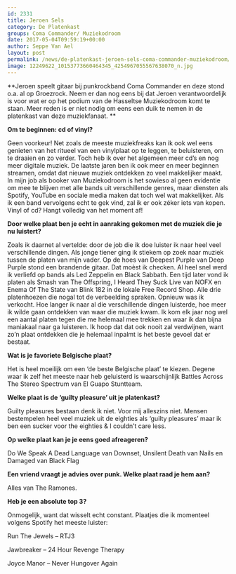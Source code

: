 ```yaml
---
id: 2331
title: Jeroen Sels 
category: De Platenkast
groups: Coma Commander/ Muziekodroom
date: 2017-05-04T09:59:19+00:00
author: Seppe Van Ael
layout: post
permalink: /news/de-platenkast-jeroen-sels-coma-commander-muziekodroom/
image: 12249622_10153773660464345_4254967055567638070_n.jpg
---
```

**Jeroen speelt gitaar bij punkrockband Coma Commander en deze stond o.a. al op Groezrock. Neem er dan nog eens bij dat Jeroen verantwoordelijk is voor wat er op het podium van de Hasseltse Muziekodroom komt te staan. Meer reden is er niet nodig om eens een duik te nemen in de platenkast van deze muziekfanaat. **

**Om te beginnen: cd of vinyl?**

Geen voorkeur! Net zoals de meeste muziekfreaks kan ik ook wel eens genieten van het ritueel van een vinylplaat op te leggen, te beluisteren, om te draaien en zo verder. Toch heb ik over het algemeen meer cd’s en nog meer digitale muziek. De laatste jaren ben ik ook meer en meer beginnen streamen, omdat dat nieuwe muziek ontdekken zo veel makkelijker maakt. In mijn job als booker van Muziekodroom is het sowieso al geen evidentie om mee te blijven met alle bands uit verschillende genres, maar diensten als Spotify, YouTube en sociale media maken dat toch wel wat makkelijker. Als ik een band vervolgens echt te gek vind, zal ik er ook zéker iets van kopen. Vinyl of cd? Hangt volledig van het moment af!

**Door welke plaat ben je echt in aanraking gekomen met de muziek die je nu luistert?**

Zoals ik daarnet al vertelde: door de job die ik doe luister ik naar heel veel verschillende dingen. Als jonge tiener ging ik stiekem op zoek naar muziek tussen de platen van mijn vader. Op de hoes van Deepest Purple van Deep Purple stond een brandende gitaar. Dat moèst ik checken. Al heel snel werd ik verliefd op bands als Led Zeppelin en Black Sabbath. Een tijd later vond ik platen als Smash van The Offspring, I Heard They Suck Live van NOFX en Enema Of The State van Blink 182 in de lokale Free Record Shop. Alle drie platenhoezen die nogal tot de verbeelding spraken. Opnieuw was ik verkocht. Hoe langer ik naar al die verschillende dingen luisterde, hoe meer ik wilde gaan ontdekken van waar die muziek kwam. Ik kom elk jaar nog wel een aantal platen tegen die me helemaal mee trekken en waar ik dan bijna maniakaal naar ga luisteren. Ik hoop dat dat ook nooit zal verdwijnen, want zo’n plaat ontdekken die je helemaal inpalmt is het beste gevoel dat er bestaat.

**Wat is je favoriete Belgische plaat?**

Het is heel moeilijk om een ‘de beste Belgische plaat’ te kiezen. Degene waar ik zelf het meeste naar heb geluisterd is waarschijnlijk Battles Across The Stereo Spectrum van El Guapo Stuntteam.

**Welke plaat is de ‘guilty pleasure’ uit je platenkast?**

Guilty pleasures bestaan denk ik niet. Voor mij alleszins niet. Mensen bestempelen heel veel muziek uit de eighties als ‘guilty pleasures’ maar ik ben een sucker voor the eighties & I couldn’t care less.

**Op welke plaat kan je je eens goed afreageren?**

Do We Speak A Dead Language van Downset, Unsilent Death van Nails en Damaged van Black Flag

**Een vriend vraagt je advies over punk. Welke plaat raad je hem aan?**

Alles van The Ramones.

**Heb je een absolute top 3?**

Onmogelijk, want dat wisselt echt constant. Plaatjes die ik momenteel volgens Spotify het meeste luister:

Run The Jewels – RTJ3

Jawbreaker – 24 Hour Revenge Therapy

Joyce Manor – Never Hungover Again
